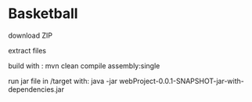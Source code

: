 # Basketball

download ZIP

extract files

build with :
mvn clean compile assembly:single

run jar file in /target with:
java -jar webProject-0.0.1-SNAPSHOT-jar-with-dependencies.jar
